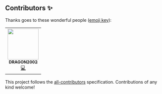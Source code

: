 
## Contributors ✨

Thanks goes to these wonderful people ([emoji key](https://allcontributors.org/docs/en/emoji-key)):

<!-- ALL-CONTRIBUTORS-LIST:START - Do not remove or modify this section -->
<!-- prettier-ignore-start -->
<!-- markdownlint-disable -->
<table>
  <tr>
    <td align="center"><a href="https://github.com/XDRAGON2002"><img src="https://avatars.githubusercontent.com/u/81813720?v=4?s=100" width="100px;" alt=""/><br /><sub><b>DRAGON2002</b></sub></a><br /><a href="https://github.com/XDRAGON2002/auto-test/commits?author=XDRAGON2002" title="Code">💻</a></td>
  </tr>
</table>

<!-- markdownlint-restore -->
<!-- prettier-ignore-end -->

<!-- ALL-CONTRIBUTORS-LIST:END -->

This project follows the [all-contributors](https://github.com/all-contributors/all-contributors) specification. Contributions of any kind welcome!